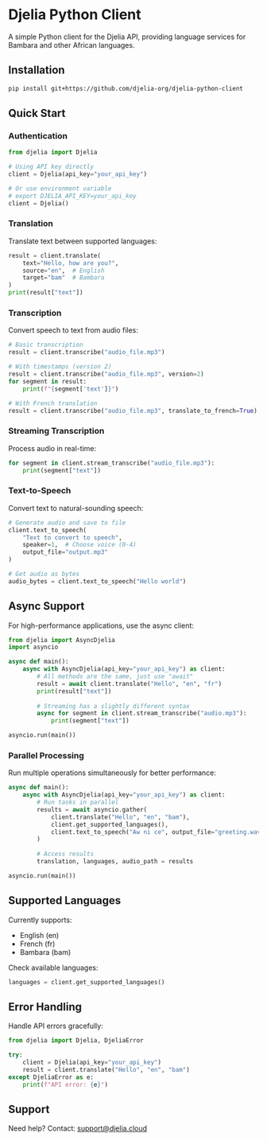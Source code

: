 # Djelia Python Client

A simple Python client for the Djelia API, providing language services for Bambara and other African languages.

## Installation

```bash
pip install git+https://github.com/djelia-org/djelia-python-client
```

## Quick Start

### Authentication

```python
from djelia import Djelia

# Using API key directly
client = Djelia(api_key="your_api_key")

# Or use environment variable
# export DJELIA_API_KEY=your_api_key
client = Djelia()
```

### Translation

Translate text between supported languages:

```python
result = client.translate(
    text="Hello, how are you?", 
    source="en",  # English
    target="bam"  # Bambara
)
print(result["text"])
```

### Transcription

Convert speech to text from audio files:

```python
# Basic transcription
result = client.transcribe("audio_file.mp3")

# With timestamps (version 2)
result = client.transcribe("audio_file.mp3", version=2)
for segment in result:
    print(f"{segment['text']}")

# With French translation
result = client.transcribe("audio_file.mp3", translate_to_french=True)
```

### Streaming Transcription

Process audio in real-time:

```python
for segment in client.stream_transcribe("audio_file.mp3"):
    print(segment["text"])
```

### Text-to-Speech

Convert text to natural-sounding speech:

```python
# Generate audio and save to file
client.text_to_speech(
    "Text to convert to speech",
    speaker=1,  # Choose voice (0-4)
    output_file="output.mp3"
)

# Get audio as bytes
audio_bytes = client.text_to_speech("Hello world")
```

## Async Support

For high-performance applications, use the async client:

```python
from djelia import AsyncDjelia
import asyncio

async def main():
    async with AsyncDjelia(api_key="your_api_key") as client:
        # All methods are the same, just use "await"
        result = await client.translate("Hello", "en", "fr")
        print(result["text"])
        
        # Streaming has a slightly different syntax
        async for segment in client.stream_transcribe("audio.mp3"):
            print(segment["text"])

asyncio.run(main())
```

### Parallel Processing

Run multiple operations simultaneously for better performance:

```python
async def main():
    async with AsyncDjelia(api_key="your_api_key") as client:
        # Run tasks in parallel
        results = await asyncio.gather(
            client.translate("Hello", "en", "bam"),
            client.get_supported_languages(),
            client.text_to_speech("Aw ni ce", output_file="greeting.wav")
        )
        
        # Access results
        translation, languages, audio_path = results

asyncio.run(main())
```

## Supported Languages

Currently supports:
- English (en)
- French (fr)
- Bambara (bam)

Check available languages:
```python
languages = client.get_supported_languages()
```

## Error Handling

Handle API errors gracefully:

```python
from djelia import Djelia, DjeliaError

try:
    client = Djelia(api_key="your_api_key")
    result = client.translate("Hello", "en", "bam")
except DjeliaError as e:
    print(f"API error: {e}")
```

## Support

Need help? Contact: support@djelia.cloud